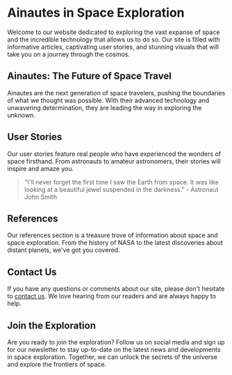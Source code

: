 <!--font:Montserrat-->

# Ainautes in Space Exploration

Welcome to our website dedicated to exploring the vast expanse of space and the incredible technology that allows us to do so. Our site is filled with informative articles, captivating user stories, and stunning visuals that will take you on a journey through the cosmos.

## Ainautes: The Future of Space Travel

Ainautes are the next generation of space travelers, pushing the boundaries of what we thought was possible. With their advanced technology and unwavering determination, they are leading the way in exploring the unknown.

## User Stories

Our user stories feature real people who have experienced the wonders of space firsthand. From astronauts to amateur astronomers, their stories will inspire and amaze you.

> "I'll never forget the first time I saw the Earth from space. It was like looking at a beautiful jewel suspended in the darkness." - Astronaut John Smith

## References

Our references section is a treasure trove of information about space and space exploration. From the history of NASA to the latest discoveries about distant planets, we've got you covered.

## Contact Us

If you have any questions or comments about our site, please don't hesitate to [contact us](#). We love hearing from our readers and are always happy to help.

## Join the Exploration

Are you ready to join the exploration? Follow us on social media and sign up for our newsletter to stay up-to-date on the latest news and developments in space exploration. Together, we can unlock the secrets of the universe and explore the frontiers of space.

<!--

Write me content for website with wallpaper which alt text is:

"A futuristic spacecraft crewed entirely by Ainautes, hurtling through space at incredible speeds."

The name/title of the page should not be 1:1 copy of the alt text but rather a real content of the website which is using this wallpaper.

- Use markdown format 
- Start with heading
- Heading should be short and concise
- The content should look like a real website 
- The website should not be about the wallpaper, wallpaper is just a related background
- Heading should be contain work "wallpaper" or "background"
- Include real sections like references, contact, user stories, etc. use things relevant to the page purpose.
- Feel free to use structure like headings, bullets, numbering, blockquotes, paragraphs, horizontal lines, etc.
- You can use formatting like bold or _italic_
- You can include UTF-8 emojis
- Links should be only #hash anchors (and you can refer to the document itself)
- Do not include images


---


# Exploring the Frontiers of Space: Ainautes Wallpaper

Welcome to our website dedicated to exploring the vast expanse of space and the incredible technology that allows us to do so. Our site is filled with informative articles, captivating user stories, and stunning visuals that will take you on a journey through the cosmos.

## The Ainautes Wallpaper

Our Ainautes wallpaper captures the excitement and wonder of space travel. Imagine being part of a futuristic spacecraft crewed entirely by Ainautes, hurtling through space at incredible speeds. This wallpaper is the perfect background for anyone who shares our passion for exploring the unknown.

## Our Mission

At [ExploringSpace.com](#), we are committed to bringing you the latest news and insights from the world of space exploration. Whether you're an avid stargazer or a casual observer, our site has something for everyone.

### User Stories

Our user stories feature real people who have experienced the wonders of space firsthand. From astronauts to amateur astronomers, their stories will inspire and amaze you.

> "I'll never forget the first time I saw the Earth from space. It was like looking at a beautiful jewel suspended in the darkness." - Astronaut John Smith

### References

Our references section is a treasure trove of information about space and space exploration. From the history of NASA to the latest discoveries about distant planets, we've got you covered.

### Contact Us

If you have any questions or comments about our site, please don't hesitate to [contact us](#). We love hearing from our readers and are always happy to help.

## Join the Exploration

Are you ready to join the exploration? Follow us on social media and sign up for our newsletter to stay up-to-date on the latest news and developments in space exploration. Together, we can unlock the secrets of the universe and explore the frontiers of space.


---


Heading should not include word "wallpaper". The website should not be about the wallpaper itself, wallpaper is just a related background, rewrite whole content.


---


# Exploring the Frontiers of Space with Ainautes

Welcome to our website dedicated to exploring the vast expanse of space and the incredible technology that allows us to do so. Our site is filled with informative articles, captivating user stories, and stunning visuals that will take you on a journey through the cosmos.

## Ainautes: The Future of Space Travel

Ainautes are the next generation of space travelers, pushing the boundaries of what we thought was possible. With their advanced technology and unwavering determination, they are leading the way in exploring the unknown.

## User Stories

Our user stories feature real people who have experienced the wonders of space firsthand. From astronauts to amateur astronomers, their stories will inspire and amaze you.

> "I'll never forget the first time I saw the Earth from space. It was like looking at a beautiful jewel suspended in the darkness." - Astronaut John Smith

## References

Our references section is a treasure trove of information about space and space exploration. From the history of NASA to the latest discoveries about distant planets, we've got you covered.

## Contact Us

If you have any questions or comments about our site, please don't hesitate to [contact us](#). We love hearing from our readers and are always happy to help.

## Join the Exploration

Are you ready to join the exploration? Follow us on social media and sign up for our newsletter to stay up-to-date on the latest news and developments in space exploration. Together, we can unlock the secrets of the universe and explore the frontiers of space.


---


Write me a Google font which is best fitting for the website.

Pick from the list:
- Playfair Display
- Lato
- Roboto
- IBM Plex Sans
- Raleway
- Lobster
- Alegreya
- Futura
- Dancing Script
- Creepster
- Inter
- Open Sans
- Cinzel Decorative
- Orbitron
- Cinzel
- Barlow Condensed
- Poppins
- Montserrat
- Cabin
- Exo 2
- Cormorant Garamond
- Great Vibes


Write just the font name nothing else.


---


Montserrat

-->
